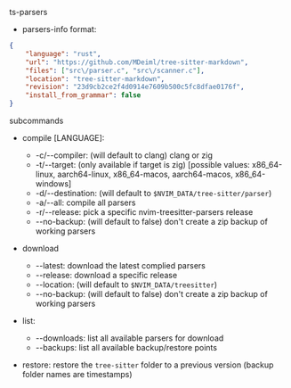 ts-parsers

- parsers-info format:
```json
{
    "language": "rust",
    "url": "https://github.com/MDeiml/tree-sitter-markdown",
    "files": ["src\/parser.c", "src\/scanner.c"],
    "location": "tree-sitter-markdown",
    "revision": "23d9cb2ce2f4d0914e7609b500c5fc8dfae0176f",
    "install_from_grammar": false
}
```

subcommands
- compile [LANGUAGE]:
    - -c/--compiler: (will default to clang) clang or zig
    - -t/--target: (only available if target is zig) [possible values: x86_64-linux, aarch64-linux, x86_64-macos, aarch64-macos, x86_64-windows]
    - -d/--destination: (will default to `$NVIM_DATA/tree-sitter/parser`)
    - -a/--all: compile all parsers
    - -r/--release: pick a specific nvim-treesitter-parsers release
    - --no-backup: (will default to false) don't create a zip backup of working parsers

- download
    - --latest: download the latest complied parsers
    - --release: download a specific release
    - --location: (will default to `$NVIM_DATA/treesitter`)
    - --no-backup: (will default to false) don't create a zip backup of working parsers

- list: 
    - --downloads: list all available parsers for download
    - --backups: list all available backup/restore points

- restore: restore the `tree-sitter` folder to a previous version (backup folder names are timestamps)

